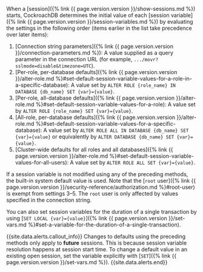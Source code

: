 When a [session]({% link {{ page.version.version }}/show-sessions.md %}) starts, CockroachDB determines the initial value of each [session variable]({% link {{ page.version.version }}/session-variables.md %}) by evaluating the settings in the following order (items earlier in the list take precedence over later items):

1. [Connection string parameters]({% link {{ page.version.version }}/connection-parameters.md %}): A value supplied as a query parameter in the connection URL (for example, `.../movr?sslmode=disable&timezone=UTC`).
1. [Per-role, per-database defaults]({% link {{ page.version.version }}/alter-role.md %}#set-default-session-variable-values-for-a-role-in-a-specific-database): A value set by `ALTER ROLE {role_name} IN DATABASE {db_name} SET {var}={value}`.
1. [Per-role, all-database defaults]({% link {{ page.version.version }}/alter-role.md %}#set-default-session-variable-values-for-a-role): A value set by `ALTER ROLE {role_name} SET {var}={value}`.
1. [All-role, per-database defaults]({% link {{ page.version.version }}/alter-role.md %}#set-default-session-variable-values-for-a-specific-database): A value set by `ALTER ROLE ALL IN DATABASE {db_name} SET {var}={value}` or equivalently by `ALTER DATABASE {db_name} SET {var}={value}`.
1. [Cluster-wide defaults for all roles and all databases]({% link {{ page.version.version }}/alter-role.md %}#set-default-session-variable-values-for-all-users): A value set by `ALTER ROLE ALL SET {var}={value}`.

If a session variable is not modified using any of the preceding methods, the built-in system default value is used. Note that the [`root` user]({% link {{ page.version.version }}/security-reference/authorization.md %}#root-user) is exempt from settings 3–5. The `root` user is only affected by values specified in the connection string.

You can also set session variables for the duration of a single transaction by using [`SET LOCAL {var}={value}`]({% link {{ page.version.version }}/set-vars.md %}#set-a-variable-for-the-duration-of-a-single-transaction).

{{site.data.alerts.callout_info}}
Changes to defaults using the preceding methods only apply to **future** sessions. This is because session variable resolution happens at session start time. To change a default value in an existing open session, set the variable explicitly with [`SET`]({% link {{ page.version.version }}/set-vars.md %}).
{{site.data.alerts.end}}

